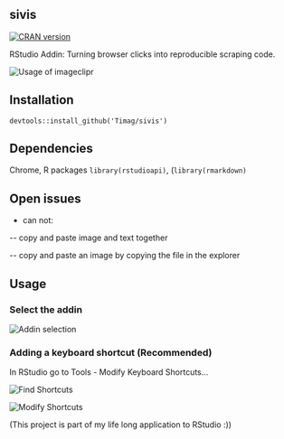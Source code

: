 ## sivis
[![CRAN version](http://www.r-pkg.org/badges/version/imageclipr)](https://cran.r-project.org/package=imageclipr)


RStudio Addin: Turning browser clicks into reproducible scraping code.

![Usage of imageclipr](usage.gif)

## Installation
`devtools::install_github('Timag/sivis')`

## Dependencies
Chrome,
R packages `library(rstudioapi)`,  (`library(rmarkdown)`

## Open issues
- can not: 

-- copy and paste image and text together

-- copy and paste an image by copying the file in the explorer


## Usage

### Select the addin
![Addin selection](clipboardImage_5.png)

### Adding a keyboard shortcut (Recommended)
In RStudio go to Tools - Modify Keyboard Shortcuts...

![Find Shortcuts](clipboardImage_1.png)

![Modify Shortcuts](clipboardImage_2.png)


(This project is part of my life long application to RStudio :))
